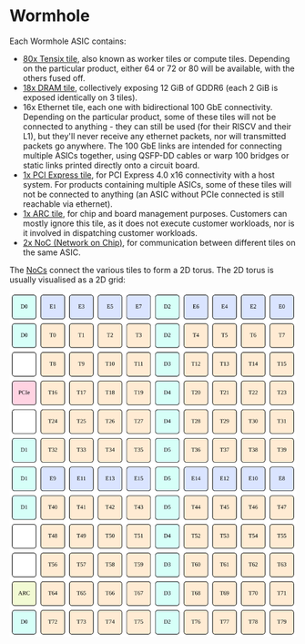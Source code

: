 # Wormhole

Each Wormhole ASIC contains:
* [80x Tensix tile](TensixTile/README.md), also known as worker tiles or compute tiles. Depending on the particular product, either 64 or 72 or 80 will be available, with the others fused off.
* [18x DRAM tile](DRAMTile/README.md), collectively exposing 12 GiB of GDDR6 (each 2 GiB is exposed identically on 3 tiles).
* 16x Ethernet tile, each one with bidirectional 100 GbE connectivity. Depending on the particular product, some of these tiles will not be connected to anything - they can still be used (for their RISCV and their L1), but they'll never receive any ethernet packets, nor will transmitted packets go anywhere. The 100 GbE links are intended for connecting multiple ASICs together, using QSFP-DD cables or warp 100 bridges or static links printed directly onto a circuit board.
* [1x PCI Express tile](PCIExpressTile/README.md), for PCI Express 4.0 x16 connectivity with a host system. For products containing multiple ASICs, some of these tiles will not be connected to anything (an ASIC without PCIe connected is still reachable via ethernet).
* [1x ARC tile](ARCTile/README.md), for chip and board management purposes. Customers can mostly ignore this tile, as it does not execute customer workloads, nor is it involved in dispatching customer workloads.
* [2x NoC (Network on Chip)](NoC/README.md), for communication between different tiles on the same ASIC.

The [NoCs](NoC/README.md) connect the various tiles to form a 2D torus. The 2D torus is usually visualised as a 2D grid:

![](../Diagrams/Out/NoC_Layout.svg)
